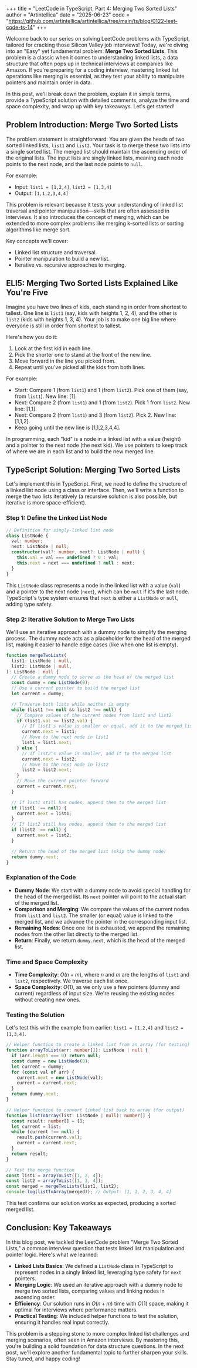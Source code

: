 +++
title = "LeetCode in TypeScript, Part 4: Merging Two Sorted Lists"
author = "Artintellica"
date = "2025-06-23"
code = "https://github.com/artintellica/artintellica/tree/main/ts/blog/0122-leet-code-ts-14"
+++

Welcome back to our series on solving LeetCode problems with TypeScript,
tailored for cracking those Silicon Valley job interviews! Today, we're diving
into an "Easy" yet fundamental problem: **Merge Two Sorted Lists**. This problem
is a classic when it comes to understanding linked lists, a data structure that
often pops up in technical interviews at companies like Amazon. If you're
preparing for a coding interview, mastering linked list operations like merging
is essential, as they test your ability to manipulate pointers and maintain
order in data.

In this post, we'll break down the problem, explain it in simple terms, provide
a TypeScript solution with detailed comments, analyze the time and space
complexity, and wrap up with key takeaways. Let's get started!

## Problem Introduction: Merge Two Sorted Lists

The problem statement is straightforward: You are given the heads of two sorted
linked lists, `list1` and `list2`. Your task is to merge these two lists into a
single sorted list. The merged list should maintain the ascending order of the
original lists. The input lists are singly linked lists, meaning each node
points to the next node, and the last node points to `null`.

For example:

- Input: `list1 = [1,2,4]`, `list2 = [1,3,4]`
- Output: `[1,1,2,3,4,4]`

This problem is relevant because it tests your understanding of linked list
traversal and pointer manipulation—skills that are often assessed in interviews.
It also introduces the concept of merging, which can be extended to more complex
problems like merging k-sorted lists or sorting algorithms like merge sort.

Key concepts we'll cover:

- Linked list structure and traversal.
- Pointer manipulation to build a new list.
- Iterative vs. recursive approaches to merging.

## ELI5: Merging Two Sorted Lists Explained Like You're Five

Imagine you have two lines of kids, each standing in order from shortest to
tallest. One line is `list1` (say, kids with heights 1, 2, 4), and the other is
`list2` (kids with heights 1, 3, 4). Your job is to make one big line where
everyone is still in order from shortest to tallest.

Here's how you do it:

1. Look at the first kid in each line.
2. Pick the shorter one to stand at the front of the new line.
3. Move forward in the line you picked from.
4. Repeat until you've picked all the kids from both lines.

For example:

- Start: Compare 1 (from `list1`) and 1 (from `list2`). Pick one of them (say,
  from `list1`). New line: [1].
- Next: Compare 2 (from `list1`) and 1 (from `list2`). Pick 1 from `list2`. New
  line: [1,1].
- Next: Compare 2 (from `list1`) and 3 (from `list2`). Pick 2. New line:
  [1,1,2].
- Keep going until the new line is [1,1,2,3,4,4].

In programming, each "kid" is a node in a linked list with a value (height) and
a pointer to the next node (the next kid). We use pointers to keep track of
where we are in each list and to build the new merged line.

## TypeScript Solution: Merging Two Sorted Lists

Let's implement this in TypeScript. First, we need to define the structure of a
linked list node using a class or interface. Then, we'll write a function to
merge the two lists iteratively (a recursive solution is also possible, but
iterative is more space-efficient).

### Step 1: Define the Linked List Node

```typescript
// Definition for singly-linked list node
class ListNode {
  val: number;
  next: ListNode | null;
  constructor(val?: number, next?: ListNode | null) {
    this.val = val === undefined ? 0 : val;
    this.next = next === undefined ? null : next;
  }
}
```

This `ListNode` class represents a node in the linked list with a value (`val`)
and a pointer to the next node (`next`), which can be `null` if it's the last
node. TypeScript's type system ensures that `next` is either a `ListNode` or
`null`, adding type safety.

### Step 2: Iterative Solution to Merge Two Lists

We'll use an iterative approach with a dummy node to simplify the merging
process. The dummy node acts as a placeholder for the head of the merged list,
making it easier to handle edge cases (like when one list is empty).

```typescript
function mergeTwoLists(
  list1: ListNode | null,
  list2: ListNode | null,
): ListNode | null {
  // Create a dummy node to serve as the head of the merged list
  const dummy = new ListNode(0);
  // Use a current pointer to build the merged list
  let current = dummy;

  // Traverse both lists while neither is empty
  while (list1 !== null && list2 !== null) {
    // Compare values of the current nodes from list1 and list2
    if (list1.val <= list2.val) {
      // If list1's value is smaller or equal, add it to the merged list
      current.next = list1;
      // Move to the next node in list1
      list1 = list1.next;
    } else {
      // If list2's value is smaller, add it to the merged list
      current.next = list2;
      // Move to the next node in list2
      list2 = list2.next;
    }
    // Move the current pointer forward
    current = current.next;
  }

  // If list1 still has nodes, append them to the merged list
  if (list1 !== null) {
    current.next = list1;
  }
  // If list2 still has nodes, append them to the merged list
  if (list2 !== null) {
    current.next = list2;
  }

  // Return the head of the merged list (skip the dummy node)
  return dummy.next;
}
```

### Explanation of the Code

- **Dummy Node**: We start with a dummy node to avoid special handling for the
  head of the merged list. Its `next` pointer will point to the actual start of
  the merged list.
- **Comparison and Merging**: We compare the values of the current nodes from
  `list1` and `list2`. The smaller (or equal) value is linked to the merged
  list, and we advance the pointer in the corresponding input list.
- **Remaining Nodes**: Once one list is exhausted, we append the remaining nodes
  from the other list directly to the merged list.
- **Return**: Finally, we return `dummy.next`, which is the head of the merged
  list.

### Time and Space Complexity

- **Time Complexity**: $O(n + m)$, where $n$ and $m$ are the lengths of `list1`
  and `list2`, respectively. We traverse each list once.
- **Space Complexity**: $O(1)$, as we only use a few pointers (dummy and
  current) regardless of input size. We're reusing the existing nodes without
  creating new ones.

### Testing the Solution

Let's test this with the example from earlier: `list1 = [1,2,4]` and
`list2 = [1,3,4]`.

```typescript
// Helper function to create a linked list from an array (for testing)
function arrayToList(arr: number[]): ListNode | null {
  if (arr.length === 0) return null;
  const dummy = new ListNode(0);
  let current = dummy;
  for (const val of arr) {
    current.next = new ListNode(val);
    current = current.next;
  }
  return dummy.next;
}

// Helper function to convert linked list back to array (for output)
function listToArray(list: ListNode | null): number[] {
  const result: number[] = [];
  let current = list;
  while (current !== null) {
    result.push(current.val);
    current = current.next;
  }
  return result;
}

// Test the merge function
const list1 = arrayToList([1, 2, 4]);
const list2 = arrayToList([1, 3, 4]);
const merged = mergeTwoLists(list1, list2);
console.log(listToArray(merged)); // Output: [1, 1, 2, 3, 4, 4]
```

This test confirms our solution works as expected, producing a sorted merged
list.

## Conclusion: Key Takeaways

In this blog post, we tackled the LeetCode problem "Merge Two Sorted Lists," a
common interview question that tests linked list manipulation and pointer logic.
Here's what we learned:

- **Linked Lists Basics**: We defined a `ListNode` class in TypeScript to
  represent nodes in a singly linked list, leveraging type safety for `next`
  pointers.
- **Merging Logic**: We used an iterative approach with a dummy node to merge
  two sorted lists, comparing values and linking nodes in ascending order.
- **Efficiency**: Our solution runs in $O(n + m)$ time with $O(1)$ space, making
  it optimal for interviews where performance matters.
- **Practical Testing**: We included helper functions to test the solution,
  ensuring it handles real input correctly.

This problem is a stepping stone to more complex linked list challenges and
merging scenarios, often seen in Amazon interviews. By mastering this, you're
building a solid foundation for data structure questions. In the next post,
we'll explore another fundamental topic to further sharpen your skills. Stay
tuned, and happy coding!
